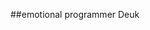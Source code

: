 ##emotional programmer Deuk

<p>
  
</p>

<!--[![Hits](https://hits.seeyoufarm.com/api/count/incr/badge.svg?url=https%3A%2F%2Fgithub.com%2FDeuk-Hoi%2Fhit-counter)](https://hits.seeyoufarm.com)
[![Anurag's github stats](https://github-readme-stats.vercel.app/api?username=Deuk-Hoi)](https://github.com/anuraghazra/github-readme-stats) -->

<!--
**Deuk-Hoi/Deuk-Hoi** is a ✨ _special_ ✨ repository because its `README.md` (this file) appears on your GitHub profile.

Here are some ideas to get you started:

- 🔭 I’m currently working on ...
- 🌱 I’m currently learning ...
- 👯 I’m looking to collaborate on ...
- 🤔 I’m looking for help with ...
- 💬 Ask me about ...
- 📫 How to reach me: ...
- 😄 Pronouns: ...
- ⚡ Fun fact: ...
-->
